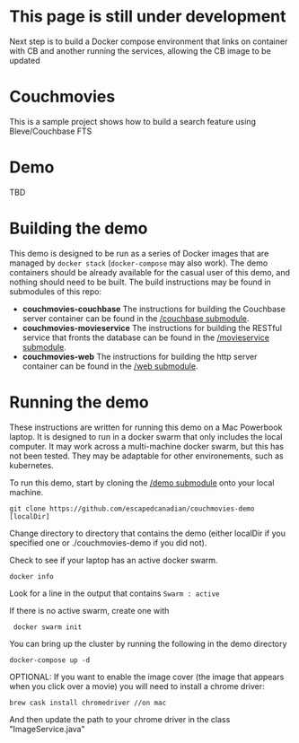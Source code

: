# This page is still under development
Next step is to build a Docker compose environment that links on container with CB and another running the services, allowing the CB image to be updated


# Couchmovies

This is a sample project shows how to build a search feature using Bleve/Couchbase FTS

# Demo
TBD

# Building the demo
This demo is designed to be run as a series of Docker images that are managed by ```docker stack``` (```docker-compose``` may also work).  The demo containers should be already available for the casual user of this demo, and nothing should need to be built.  The build instructions may be found in submodules of this repo:

- **couchmovies-couchbase**
 The instructions for building the Couchbase server container can be found in the [/couchbase submodule](https://github.com/escapedcanadian/couchmovies-couchbase).
- **couchmovies-movieservice**
 The instructions for building the RESTful service that fronts the database can be found in the  [/movieservice submodule](https://github.com/escapedcanadian/couchmovies-movieservice).
- **couchmovies-web**
 The instructions for building the http server container can be found in the [/web submodule](https://github.com/escapedcanadian/couchmovies-web).

# Running the demo
These instructions are written for running this demo on a Mac Powerbook laptop. It is designed to run in a docker swarm that only includes the local computer. It may work across a multi-machine docker swarm, but this has not been tested. They may be adaptable for other environements, such as kubernetes.

To run this demo, start by cloning the [/demo submodule](https://github.com/escapedcanadian/couchmovies-demo) onto your local machine.

``` git clone https://github.com/escapedcanadian/couchmovies-demo [localDir] ```

Change directory to directory that contains the demo (either localDir if you specified one or ./couchmovies-demo if you did not).

Check to see if your laptop has an active docker swarm.

```docker info```

Look for a line in the output that contains ```Swarm : active```

If there is no active swarm, create one with 

``` docker swarm init```


You can bring up the cluster by running the following in the demo directory

``` docker-compose up -d ```








OPTIONAL: If you want to enable the image cover (the image that appears when you click over a movie) you will need to install a chrome driver:
```
brew cask install chromedriver //on mac
```

And then update the path to your chrome driver in the class "ImageService.java"
